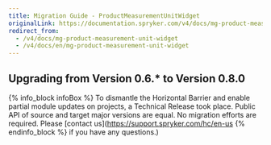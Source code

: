```yaml
---
title: Migration Guide - ProductMeasurementUnitWidget
originalLink: https://documentation.spryker.com/v4/docs/mg-product-measurement-unit-widget
redirect_from:
  - /v4/docs/mg-product-measurement-unit-widget
  - /v4/docs/en/mg-product-measurement-unit-widget
---
```


## Upgrading from Version 0.6.* to Version 0.8.0

{% info_block infoBox %}
To dismantle the Horizontal Barrier and enable partial module updates on projects, a Technical Release took place. Public API of source and target major versions are equal. No migration efforts are required. Please [contact us](https://support.spryker.com/hc/en-us
{% endinfo_block %} if you have any questions.)
